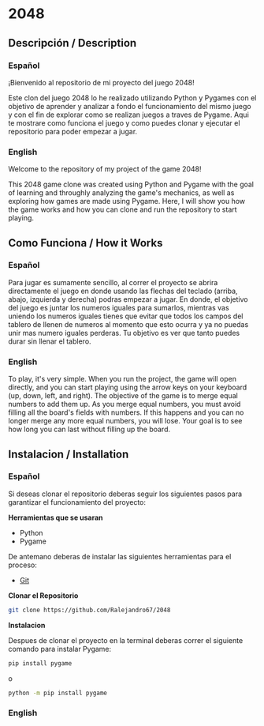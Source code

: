 # 2048

## Descripción / Description

### Español
¡Bienvenido al repositorio de mi proyecto del juego 2048!

Este clon del juego 2048 lo he realizado utilizando Python y Pygames con el objetivo de aprender y analizar a fondo el funcionamiento del mismo juego y con el fin de explorar como se realizan juegos a traves de Pygame. Aqui te mostrare como funciona el juego y como puedes clonar y ejecutar el repositorio para poder empezar a jugar.

### English
Welcome to the repository of my project of the game 2048!

This 2048 game clone was created using Python and Pygame with the goal of learning and throughly analyzing the game's mechanics, as well as exploring how games are made using Pygame. Here, I will show you how the game works and how you can clone and run the repository to start playing.

## Como Funciona / How it Works

### Español
Para jugar es sumamente sencillo, al correr el proyecto se abrira directamente el juego en donde usando las flechas del teclado (arriba, abajo, izquierda y derecha) podras empezar a jugar. En donde, el objetivo del juego es juntar los numeros iguales para sumarlos, mientras vas uniendo los numeros iguales tienes que evitar que todos los campos del tablero de llenen de numeros al momento que esto ocurra y ya no puedas unir mas numero iguales perderas. Tu objetivo es ver que tanto puedes durar sin llenar el tablero.

### English
To play, it's very simple. When you run the project, the game will open directly, and you can start playing using the arrow keys on your keyboard (up, down, left, and right). The objective of the game is to merge equal numbers to add them up. As you merge equal numbers, you must avoid filling all the board's fields with numbers. If this happens and you can no longer merge any more equal numbers, you will lose. Your goal is to see how long you can last without filling up the board.

## Instalacion / Installation

### Español
Si deseas clonar el repositorio deberas seguir los siguientes pasos para garantizar el funcionamiento del proyecto:

**Herramientas que se usaran**
- Python
- Pygame

De antemano deberas de instalar las siguientes herramientas para el proceso:
- [Git](https://git-scm.com)

**Clonar el Repositorio**
```sh
git clone https://github.com/Ralejandro67/2048
```

**Instalacion**

Despues de clonar el proyecto en la terminal deberas correr el siguiente comando para instalar Pygame: 
```sh
pip install pygame
```
o
```sh
python -m pip install pygame
```

### English

